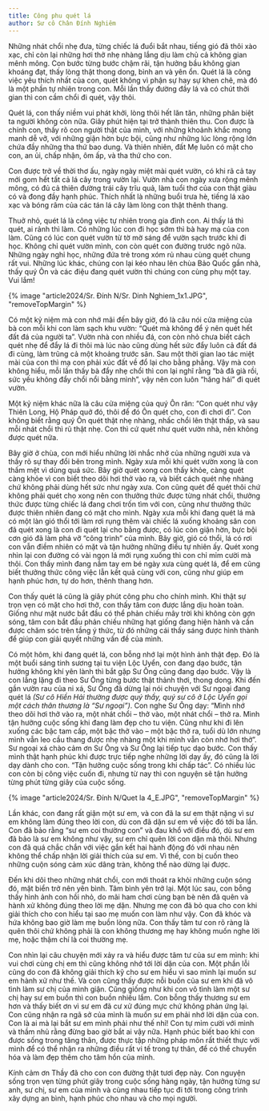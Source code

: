 ```yaml
---
title: Công phu quét lá
author: Sư cô Chân Đính Nghiêm
---
```


Những nhát chổi nhẹ đưa, từng chiếc lá đuổi bắt nhau, tiếng gió đã thôi xào xạc, chỉ còn lại những hơi thở nhẹ nhàng lắng dịu làm chủ cả không gian mênh mông. Con bước từng bước chậm rãi, tận hưởng bầu không gian khoáng đạt, thấy lòng thật thong dong, bình an và yên ổn. Quét lá là công việc yêu thích nhất của con, quét không vì phận sự hay sự khen chê, mà đó là một phần tự nhiên trong con. Mỗi lần thấy đường đầy lá và có chút thời gian thì con cầm chổi đi quét, vậy thôi.

Quét lá, con thấy niềm vui phát khởi, lòng thôi hết lăn tăn, những phân biệt ta người không còn nữa. Giây phút hiện tại trở thành thiên thu. Con được là chính con, thấy rõ con người thật của mình, với những khoảnh khắc mong manh dễ vỡ, với những giận hờn bực bội, cũng như những lúc lòng rộng lớn chứa đầy những tha thứ bao dung. Và thiên nhiên, đất Mẹ luôn có mặt cho con, an ủi, chấp nhận, ôm ấp, và tha thứ cho con.

Con được trở về thời thơ ấu, ngày ngày miệt mài quét vườn, có khi rã cả tay mới gom hết tất cả lá cây trong vườn lại. Vườn nhà con ngày xưa rộng mênh mông, có đủ cả thiên đường trái cây trĩu quả, làm tuổi thơ của con thật giàu có và đong đầy hạnh phúc. Thích nhất là những buổi trưa hè, tiếng lá xào xạc và bóng râm của các tán lá cây làm lòng con thật thênh thang.

Thuở nhỏ, quét lá là công việc tự nhiên trong gia đình con. Ai thấy lá thì quét, ai rảnh thì làm. Có những lúc con đi học sớm thì bà hay mạ của con làm. Cũng có lúc con quét vườn từ tờ mờ sáng để vườn sạch trước khi đi học. Không chỉ quét vườn mình, con còn quét con đường trước ngõ nữa. Những ngày nghỉ học, những đứa trẻ trong xóm rủ nhau cùng quét chung rất vui. Những lúc khác, chúng con lại kéo nhau lên chùa Bảo Quốc gần nhà, thấy quý Ôn và các điệu đang quét vườn thì chúng con cùng phụ một tay. Vui lắm!

{% image "article2024/Sr. Đính N/Sr. Dinh Nghiem_1x1.JPG", "removeTopMargin" %}

Có một kỷ niệm mà con nhớ mãi đến bây giờ, đó là câu nói cửa miệng của bà con mỗi khi con làm sạch khu vườn: “Quét mà không để ý nên quét hết đất đá của người ta”. Vườn nhà con nhiều đá, con còn nhỏ chưa biết cách quét nhẹ để đẩy lá đi thôi mà lúc nào cũng dùng hết sức đẩy luôn cả đất đá đi cùng, làm trũng cả một khoảng trước sân. Sau một thời gian lao tác miệt mài của con thì mạ con phải xúc đất về đổ lại cho bằng phẳng. Vậy mà con không hiểu, mỗi lần thấy bà đẩy nhẹ chổi thì con lại nghĩ rằng “bà đã già rồi, sức yếu không đẩy chổi nổi bằng mình”, vậy nên con luôn “hăng hái” đi quét vườn.

Một kỷ niệm khác nữa là câu cửa miệng của quý Ôn răn: “Con quét như vậy Thiên Long, Hộ Pháp quở đó, thôi để đó Ôn quét cho, con đi chơi đi”. Con không biết rằng quý Ôn quét thật nhẹ nhàng, nhấc chổi lên thật thấp, và sau mỗi nhát chổi thì rũ thật nhẹ. Con thì cứ quét như quét vườn nhà, nên không được quét nữa.

Bây giờ ở chùa, con mới hiểu những lời nhắc nhở của những người xưa và thấy rõ sự thay đổi bên trong mình. Ngày xưa mỗi khi quét vườn xong là con thấm mệt vì dùng quá sức. Bây giờ quét xong con thấy khỏe, càng quét càng khỏe vì con biết theo dõi hơi thở vào ra, và biết cách quét nhẹ nhàng chứ không phải dùng hết sức như ngày xưa. Con cũng quét để quét thôi chứ không phải quét cho xong nên con thưởng thức được từng nhát chổi, thưởng thức được từng chiếc lá đang chơi trốn tìm với con, cũng như thưởng thức được thiên nhiên đang có mặt cho mình. Ngày xưa mỗi khi đang quét lá mà có một làn gió thổi tới làm rơi rụng thêm vài chiếc lá xuống khoảng sân con đã quét xong là con đi quét lại cho bằng được, có lúc còn giận hờn, bực bội cơn gió đã làm phá vỡ “công trình” của mình. Bây giờ, gió có thổi, lá có rơi con vẫn điềm nhiên có mặt và tận hưởng những điều tự nhiên ấy. Quét xong nhìn lại con đường có vài ngọn lá mới rụng xuống thì con chỉ mỉm cười mà thôi. Con thấy mình đang nắm tay em bé ngày xưa cùng quét lá, để em cũng biết thưởng thức công việc lẫn kết quả cùng với con, cũng như giúp em hạnh phúc hơn, tự do hơn, thênh thang hơn.

Con thấy quét lá cũng là giây phút công phu cho chính mình. Khi thật sự trọn vẹn có mặt cho hơi thở, con thấy tâm con được lắng dịu hoàn toàn. Giống như mặt nước bắt đầu có thể phản chiếu mây trời khi không còn gợn sóng, tâm con bắt đầu phản chiếu những hạt giống đang hiện hành và cần được chăm sóc trên tầng ý thức, từ đó những cái thấy sáng được hình thành để giúp con giải quyết những vấn đề của mình.

Có một hôm, khi đang quét lá, con bỗng nhớ lại một hình ảnh thật đẹp. Đó là một buổi sáng tinh sương tại tu viện Lộc Uyển, con đang dạo bước, tận hưởng không khí yên lành thì bắt gặp Sư Ông cũng đang dạo bước. Vậy là con lẳng lặng đi theo Sư Ông từng bước thật thảnh thơi, thong dong. Khi đến gần vườn rau của ni xá, Sư Ông đã dừng lại nói chuyện với Sư ngoại đang quét lá *(Sư cô Hiền Hải thường được quý thầy, quý sư cô ở Lộc Uyển gọi một cách thân thương là “Sư ngoại”)*. Con nghe Sư Ông dạy: “Mình nhớ theo dõi hơi thở vào ra, một nhát chổi – thở vào, một nhát chổi – thở ra. Mình tận hưởng cuộc sống khi đang làm đẹp cho tu viện. Cũng như khi đi lên xuống các bậc tam cấp, một bậc thở vào – một bậc thở ra, tuổi dù lớn nhưng mình vẫn leo cầu thang được nhẹ nhàng một khi mình vẫn còn nhớ hơi thở”. Sư ngoại xá chào cảm ơn Sư Ông và Sư Ông lại tiếp tục dạo bước. Con thấy mình thật hạnh phúc khi được trực tiếp nghe những lời dạy ấy, đó cũng là lời dạy dành cho con. “Tận hưởng cuộc sống trong khi chấp tác”. Có nhiều lúc con còn bị công việc cuốn đi, nhưng từ nay thì con nguyện sẽ tận hưởng từng phút từng giây của cuộc sống.

{% image "article2024/Sr. Đính N/Quet la 4_E.JPG", "removeTopMargin" %}

Lần khác, con đang rất giận một sư em, và con đã la sư em thật nặng vì sư em không làm đúng theo lời con, dù con đã dặn sư em về việc đó tới ba lần. Con đã bảo rằng “sư em coi thường con” và đau khổ với điều đó, dù sư em đã bảo là sư em không như vậy, sư em chỉ quên lời con dặn mà thôi. Nhưng con đã quá chắc chắn với việc gắn kết hai hành động đó với nhau nên không thể chấp nhận lời giải thích của sư em. Vì thế, con bị cuốn theo những cuộn sóng cảm xúc dâng tràn, không thể nào dừng lại được.

Đến khi dõi theo những nhát chổi, con mới thoát ra khỏi những cuộn sóng đó, mặt biển trở nên yên bình. Tâm bình yên trở lại. Một lúc sau, con bỗng thấy hình ảnh con hồi nhỏ, do mãi ham chơi cùng bạn bè nên đã quên và hành xử không đúng theo lời mẹ dặn. Nhưng mẹ con đã bỏ qua cho con khi giải thích cho con hiểu tại sao mẹ muốn con làm như vậy. Con đã khóc và hứa không bao giờ làm mẹ buồn lòng nữa. Con thấy tâm tư con rõ ràng là quên thôi chứ không phải là con không thương mẹ hay không muốn nghe lời mẹ, hoặc thậm chí là coi thường mẹ.

Con nhìn lại câu chuyện mới xảy ra và hiểu được tâm tư của sư em mình: khi vui chơi cùng chị em thì cũng không nhớ tới lời dặn của con. Một phần lỗi cũng do con đã không giải thích kỹ cho sư em hiểu vì sao mình lại muốn sư em hành xử như thế. Và con cũng thấy được nỗi buồn của sư em khi đã vô tình làm sư chị của mình giận. Cũng giống như khi con vô tình làm một sư chị hay sư em buồn thì con buồn nhiều lắm. Con bỗng thấy thương sư em hơn và thấy biết ơn vì sư em đã cư xử đúng mực chứ không phản ứng lại. Con cũng nhận ra ngã sở của mình là muốn sư em phải nhớ lời dặn của con. Con là ai mà lại bắt sư em mình phải như thế nhỉ! Con tự mỉm cười với mình và thầm nhủ rằng đừng bao giờ bắt ai vậy nữa. Hạnh phúc biết bao khi con được sống trong tăng thân, được thực tập những pháp môn rất thiết thực với mình để có thể nhận ra những điều rất vi tế trong tự thân, để có thể chuyển hóa và làm đẹp thêm cho tâm hồn của mình.

Kính cảm ơn Thầy đã cho con con đường thật tươi đẹp này. Con nguyện sống trọn vẹn từng phút giây trong cuộc sống hàng ngày, tận hưởng từng sư anh, sư chị, sư em của mình và cùng nhau tiếp tục đi tới trong công trình xây dựng an bình, hạnh phúc cho nhau và cho mọi người.